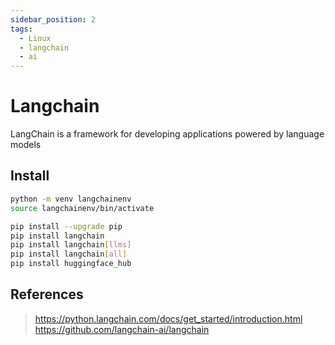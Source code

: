 ```yaml
---
sidebar_position: 2
tags:
  - Linux
  - langchain
  - ai
---
```



# Langchain

LangChain is a framework for developing applications powered by language models

## Install

```bash
python -m venv langchainenv
source langchainenv/bin/activate

pip install --upgrade pip
pip install langchain
pip install langchain[llms]
pip install langchain[all]
pip install huggingface_hub
```

## References

> <https://python.langchain.com/docs/get_started/introduction.html>
> <https://github.com/langchain-ai/langchain>
